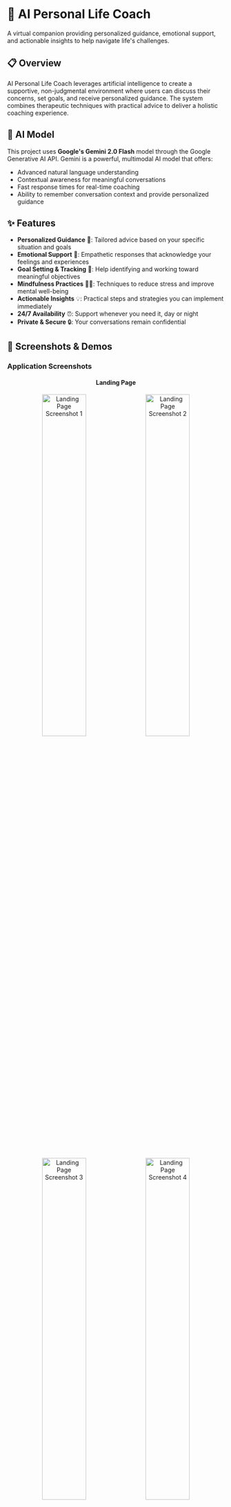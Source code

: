 # 🧠 AI Personal Life Coach

A virtual companion providing personalized guidance, emotional support, and actionable insights to help navigate life's challenges.

## 📋 Overview

AI Personal Life Coach leverages artificial intelligence to create a supportive, non-judgmental environment where users can discuss their concerns, set goals, and receive personalized guidance. The system combines therapeutic techniques with practical advice to deliver a holistic coaching experience.

## 🤖 AI Model

This project uses **Google's Gemini 2.0 Flash** model through the Google Generative AI API. Gemini is a powerful, multimodal AI model that offers:

- Advanced natural language understanding
- Contextual awareness for meaningful conversations
- Fast response times for real-time coaching
- Ability to remember conversation context and provide personalized guidance

## ✨ Features

- **Personalized Guidance** 🎯: Tailored advice based on your specific situation and goals
- **Emotional Support** 💙: Empathetic responses that acknowledge your feelings and experiences
- **Goal Setting & Tracking** 📝: Help identifying and working toward meaningful objectives
- **Mindfulness Practices** 🧘‍♂️: Techniques to reduce stress and improve mental well-being
- **Actionable Insights** 💡: Practical steps and strategies you can implement immediately
- **24/7 Availability** ⏰: Support whenever you need it, day or night
- **Private & Secure** 🔒: Your conversations remain confidential

## 📸 Screenshots & Demos

### Application Screenshots

<div align="center">
  <h4>Landing Page</h4>
  <img src="./static/assets/img/screenshots/landing-page-screenshot1.png" alt="Landing Page Screenshot 1" width="45%" style="margin-right: 10px; margin-bottom: 10px;">
  <img src="./static/assets/img/screenshots/landing-page-screenshot2.png" alt="Landing Page Screenshot 2" width="45%" style="margin-bottom: 10px;">
  <img src="./static/assets/img/screenshots/landing-page-screenshot3.png" alt="Landing Page Screenshot 3" width="45%" style="margin-right: 10px; margin-bottom: 10px;">
  <img src="./static/assets/img/screenshots/landing-page-screenshot4.png" alt="Landing Page Screenshot 4" width="45%" style="margin-bottom: 10px;">
  
  <h4>AI  Interface</h4>
  <img src="./static/assets/img/screenshots/live-working-screenshot.png" alt="Live Working Screenshot" width="90%">
</div>

### Demo Videos

<div align="center">
  <h4>Download and View Demo Videos</h4>
  <a href="https://github.com/anugrahk21/Personal_AI_Life_Coach/raw/main/static/assets/videos/landing-page-demo.mp4">
    <img src="https://img.shields.io/badge/Download-Landing%20Page%20Demo-blue?style=for-the-badge&logo=github" alt="Download Landing Page Demo">
  </a>
  &nbsp;&nbsp;
  <a href="https://github.com/anugrahk21/Personal_AI_Life_Coach/raw/main/static/assets/videos/live-working-demo.mp4">
    <img src="https://img.shields.io/badge/Download-Live%20Working%20Demo-green?style=for-the-badge&logo=github" alt="Download Live Working Demo">
  </a>
</div>

*Note: Click the buttons above to download and view the demo videos locally on your device*

## 💻 Technology Stack

- **Backend**: Python, Flask
- **Frontend**: HTML, CSS, JavaScript
- **AI**: Google Generative AI (Gemini API)
- **Deployment**: Local server (with cloud deployment options)

## 🚀 Installation

1. Clone this repository:
```
git clone https://github.com/anugrahk21/Personal_AI_Life_Coach.git
cd AI_Personal_Life_Coach
```

2. Install dependencies:
```
pip install -r requirements.txt
```

3. Set up your Gemini API key:
   - Create a `.env` file in the root directory
   - Add your API key: `GEMINI_API_KEY=YOUR GOOGLE GEMINI 2.0 FLASH API`
   - You can get an API key from: https://makersuite.google.com/app/apikey

4. Run the application:
```
python app.py
```

5. Open your browser and navigate to the URL displayed in your terminal:
```
http://localhost:5000
```
Note: The port may vary depending on your system configuration or if port 5000 is already in use. The application will display the correct URL when it starts.

## 🔍 Usage

1. Start a conversation by typing a message in the input field
2. Share your thoughts, challenges, or goals with the AI coach
3. Receive personalized guidance and support
4. Continue the conversation to explore topics in depth

## ⚙️ How It Works

### AI Implementation

This project transforms Google's Gemini 2.0 Flash model into a compassionate, motivational life coach through careful system design and prompt engineering.

#### Therapeutic Personality Design

The AI coach's personality has been meticulously crafted by providing specific instructions that shape how it responds:

- **Empathetic First Approach**: The system is programmed to always validate emotions before offering guidance, creating a supportive experience similar to human therapeutic interactions.

- **Conversational Memory**: The coach maintains conversation history to provide contextually relevant responses that reference previous discussions, creating a coherent coaching experience.

- **Carefully Structured Responses**: All AI outputs are formatted with:
  - Short, digestible paragraphs (2-3 sentences maximum)
  - Strategic use of line breaks for readability
  - Bullet points for actionable suggestions
  - Appropriate emotional tone markers (emojis) used sparingly

- **Motivational Framework**: The coach incorporates positive psychology principles, focusing on strengths and growth potential rather than just problem-solving.

#### Technical Implementation

The core coaching capabilities are implemented in the `TherapistCoach` class within `coach.py`:

1. **System Instruction**: A comprehensive prompt establishes the coach's personality, communication style, and therapeutic approach.

2. **Context Management**: The system tracks conversation history and session duration to provide personalized responses.

3. **Response Enhancement**:
   - Therapeutic openers ensure responses begin with empathetic acknowledgment
   - Periodic integration of motivational quotes to inspire and encourage
   - Fallback mechanisms for graceful handling of API issues

4. **Web Integration**: The Flask application in `app.py` serves as the interface between the user and the AI coach, handling request processing and response formatting.

The custom prompt engineering ensures the Gemini model behaves consistently as a life coach rather than a general information system, focusing on emotional support, personal growth, and actionable guidance.

## 📁 Project Structure

```
AI_Personal_Life_Coach/
├── app.py                # Main Flask application
├── coach.py              # TherapistCoach implementation
├── requirements.txt      # Python dependencies
├── static/               # Static assets
│   ├── assets/           # Images, videos and resources
│   │   ├── favicon/      # Favicon files
│   │   ├── img/          # Image resources and screenshots
│   │   └── videos/       # Demo videos
│   ├── controller/       # JavaScript controllers
│   ├── css/              # Stylesheets
│   └── js/               # JavaScript files
└── templates/            # HTML templates
    ├── index.html        # Landing page
    └── coachai.html      # Coach interface
```

## 🤝 Contributing

Contributions are welcome! Please feel free to submit a Pull Request.

1. Fork the repository
2. Create your feature branch: `git checkout -b feature/amazing-feature`
3. Commit your changes: `git commit -m 'Add some amazing feature'`
4. Push to the branch: `git push origin feature/amazing-feature`
5. Open a Pull Request

## 🔮 Future Enhancements

- Voice interaction capabilities 🎤
- Mobile application version 📱
- Integration with health tracking devices ⌚
- Specialized coaching modules (career, relationships, health) 🌟
- Multilingual support 🌍

## 📝 License

This project is licensed under the MIT License - see the LICENSE file for details.

## 👏 Acknowledgments

- Google for providing the Gemini AI capabilities
- Flask team for the web framework
- HTML5, CSS3, and JavaScript for frontend development

## 📬 Contact

Anugrah K - anugrah.k910@gmail.com

Project Link: [Click Here](https://github.com/anugrahk21/Personal_AI_Life_Coach)